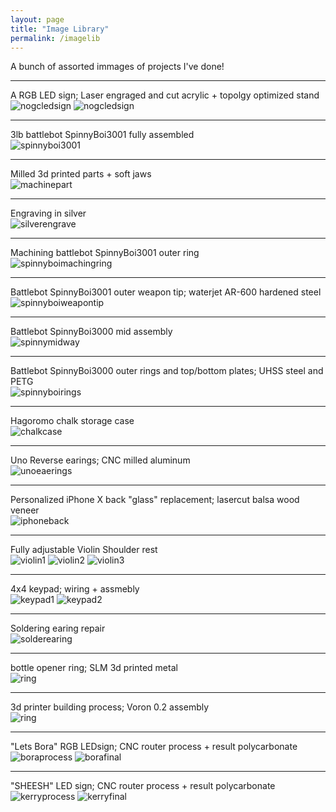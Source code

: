 ```yaml
---
layout: page
title: "Image Library"
permalink: /imagelib
---
```

A bunch of assorted immages of projects I've done!

<hr>

A RGB LED sign; Laser engraged and cut acrylic + topolgy optimized stand  
![nogcledsign](https://github.com/user-attachments/assets/51951aea-c00a-4434-ae17-9fa52b2c69b1) 
![nogcledsign](https://media.discordapp.net/attachments/956553279301619794/1342045980157018163/IMG_0447.jpg?ex=67b83537&is=67b6e3b7&hm=fdc765c8c406fa36d68b84ddcd60e6d64ff898d781dbfbd5d76966d71673409d&=&format=webp&width=893&height=670)
<hr>

3lb battlebot SpinnyBoi3001 fully assembled  
![spinnyboi3001](https://github.com/user-attachments/assets/57870989-40a4-4452-9da4-12ef34537e0b)

<hr>

Milled 3d printed parts + soft jaws  
![machinepart](https://cdn.discordapp.com/attachments/956553279301619794/1342044619805950005/IMG_3009.jpg?ex=67b833f3&is=67b6e273&hm=35df64637c5f7f41d4cff23d9395001a52661070e2c96cd100b50e3ee3ac2914&)

<hr>

Engraving in silver  
![silverengrave](https://cdn.discordapp.com/attachments/956553279301619794/1342044974161727539/76109707772__E63B93CA-1B83-4311-8B88-18A5D7242761.jpg?ex=67b83447&is=67b6e2c7&hm=afabd66ea2bb05228424a48ff43d75e9fca0757e82b0212a8bbbb8a4fa3ec75c&)

<hr>

Machining battlebot SpinnyBoi3001 outer ring  
![spinnyboimachingring](https://media.discordapp.net/attachments/956553279301619794/1342044987747074099/IMG_2926.jpg?ex=67b8344b&is=67b6e2cb&hm=147447f3b3f766a7b0b3ceade83dd106754d278775756a6439b15cf328199d5f&=&format=webp&width=503&height=670)

<hr>

Battlebot SpinnyBoi3001 outer weapon tip; waterjet AR-600 hardened steel  
![spinnyboiweapontip](https://media.discordapp.net/attachments/956553279301619794/1342044997461217321/IMG_2914.jpg?ex=67b8344d&is=67b6e2cd&hm=672610df196121ee14723e5a8af7a45b301f0c98305b789e5b105567f6969adf&=&format=webp&width=503&height=670)

<hr>

Battlebot SpinnyBoi3000 mid assembly  
![spinnymidway](https://media.discordapp.net/attachments/956553279301619794/1342045004625084488/IMG_2663.jpg?ex=67b8344f&is=67b6e2cf&hm=cc4bf983fd698bd02bc4c8c9d32228f972bc8ea3691b08e3f69142bc9564a00f&=&format=webp&width=503&height=670)

<hr>

Battlebot SpinnyBoi3000 outer rings and top/bottom plates; UHSS steel and PETG  
![spinnyboirings](https://media.discordapp.net/attachments/956553279301619794/1342045010794909696/75580331764__04F35F79-442C-4751-8F89-0CBDD4470EBD.jpg?ex=67b83450&is=67b6e2d0&hm=d0d2a3225c2d0cae77996ed23fdcba5b20c183fd6029f18f6d9e99335382a00b&=&format=webp&width=503&height=670)

<hr>

Hagoromo chalk storage case  
![chalkcase](https://media.discordapp.net/attachments/956553279301619794/1342045017191223388/75453628036__4FF46AED-B5C3-4936-BADE-BB3719D6C523.jpg?ex=67b83452&is=67b6e2d2&hm=9854d47fbf32e82cddab36d2a9cd1099ce58ba48a46b5277e3ea55fac15203f0&=&format=webp&width=503&height=670)

<hr>

Uno Reverse earings; CNC milled aluminum  
![unoeaerings](https://media.discordapp.net/attachments/956553279301619794/1342045024392843295/IMG_2458.jpg?ex=67b83453&is=67b6e2d3&hm=ecb453e5a75162a7794154f275568a7d4566ce50a327c195ada9359853bcc530&=&format=webp&width=503&height=670)

<hr>

Personalized iPhone X back "glass" replacement; lasercut balsa wood veneer  
![iphoneback](https://media.discordapp.net/attachments/956553279301619794/1342045053849436160/db42e42c-b282-4fc9-b993-ae2e7739ecec.jpg?ex=67b8345a&is=67b6e2da&hm=698a3bbf5e8f069acf3093dc823cece7b56d77569dc305e81247cf6d9aa1f126&=&format=webp&width=503&height=670)

<hr>

Fully adjustable Violin Shoulder rest  
![violin1](https://media.discordapp.net/attachments/956553279301619794/1342045126901502013/IMG_2243.jpg?ex=67b8346c&is=67b6e2ec&hm=9b3ea152af2ffa90dabf46785226a63bde85c11ca1c644fe9afcf44e4dc8cd9d&=&format=webp&width=893&height=670)
![violin2](https://media.discordapp.net/attachments/956553279301619794/1342045150712561705/IMG_2241.jpg?ex=67b83471&is=67b6e2f1&hm=4b20f9beec39bcc3d5a62784e147e3771974a84868606148169a3b8d08241fef&=&format=webp&width=893&height=670)
![violin3](https://media.discordapp.net/attachments/956553279301619794/1342045180437598298/IMG_2224.jpg?ex=67b83479&is=67b6e2f9&hm=f83556ac3dfa888a999eb81f3af4c75696e6f18743cf1c8dd132cb1c0897d444&=&format=webp&width=503&height=670)

<hr>

4x4 keypad; wiring + assmebly  
![keypad1](https://media.discordapp.net/attachments/956553279301619794/1342045331680133221/IMG_2041.jpg?ex=67b8349d&is=67b6e31d&hm=ee78f2dc4cd45d3f48cc78a3aa4dae32c73521cc250010bd6c3c07e19dd54154&=&format=webp&width=503&height=670)
![keypad2](https://media.discordapp.net/attachments/956553279301619794/1342055098007687218/image.jpg?ex=67b83db5&is=67b6ec35&hm=d5927d38fc20a3dc824bdf5dcb760a5d010fa07bbd9b4554e3c2eb97274010a5&=&format=webp&width=503&height=670)

<hr>

Soldering earing repair  
![solderearing](https://media.discordapp.net/attachments/956553279301619794/1342045462483435590/IMG_1876.jpg?ex=67b834bc&is=67b6e33c&hm=eefe0fc6b61365beb806f113556bd592520bf22f3ee6cde06217c060abf8ba35&=&format=webp&width=503&height=670)

<hr>

bottle opener ring; SLM 3d printed metal  
![ring](https://media.discordapp.net/attachments/956553279301619794/1342045510080528394/IMG_1818.jpg?ex=67b834c7&is=67b6e347&hm=5681f1475e03e57c2d4aea7d0ad8942a5f5f63335aeecee9ec1381d910f2aadf&=&format=webp&width=503&height=670)

<hr>

3d printer building process; Voron 0.2 assembly  
![ring](https://media.discordapp.net/attachments/956553279301619794/1342054658109214730/image.jpg?ex=67b83d4c&is=67b6ebcc&hm=bd20fc3aa40742720ea1fa34ce296b4e04f22ade83b7e73ca9d3cf4bde995495&=&format=webp&width=503&height=670)

<hr>

"Lets Bora" RGB LEDsign; CNC router process + result polycarbonate  
![boraprocess](https://media.discordapp.net/attachments/956553279301619794/1342045886166863986/IMG_0645.jpg?ex=67b83521&is=67b6e3a1&hm=c5e86fa19189e82a886a5c3c57924aba86a787f32164cfa2af24b49d1cd2851a&=&format=webp&width=503&height=670)
![borafinal](https://media.discordapp.net/attachments/956553279301619794/1342045835415781376/IMG_0745.jpg?ex=67b83515&is=67b6e395&hm=8055241f2415001dded267deefe10f2841eb77b3096b64d1a10fc4111de00528&=&format=webp&width=503&height=670)

<hr>

"SHEESH" LED sign; CNC router process + result polycarbonate  
![kerryprocess](https://media.discordapp.net/attachments/956553279301619794/1342046086872825876/69484581989__C6840302-FD16-4876-A9B8-9C8C8CD2029A.jpg?ex=67b83551&is=67b6e3d1&hm=a6132454e518fff71ad508ffdcf3b1465124266484f2904ad93d23a65de36032&=&format=webp&width=503&height=670)
![kerryfinal](https://media.discordapp.net/attachments/956553279301619794/1342046061006688288/69525031993__1E152C5F-0077-4A9B-BE3C-9FDC2217EB35.jpg?ex=67b8354a&is=67b6e3ca&hm=c2d4cef42bc2616ddd8985e590b4bc2dff18806f17b74074c301a119c1a52905&=&format=webp&width=893&height=670)
